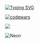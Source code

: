 [![Typing SVG](https://readme-typing-svg.herokuapp.com?color=%2336BCF7&lines=Hi+there+✨)](https://git.io/typing-svg)

[![codewars](https://www.codewars.com/users/Neko_Universe/badges/large)](https://www.codewars.com/users/Neko_Universe)

![](https://komarev.com/ghpvc/?username=GeekNekoS&color=orange)

<p>
<img alt="Neon" src="https://drive.google.com/uc?export=download&amp;id=1gWw5rNMNYMrpw93YHjC11Ot-lDV75yFG">
</p>

<!--- nothing changed -->
